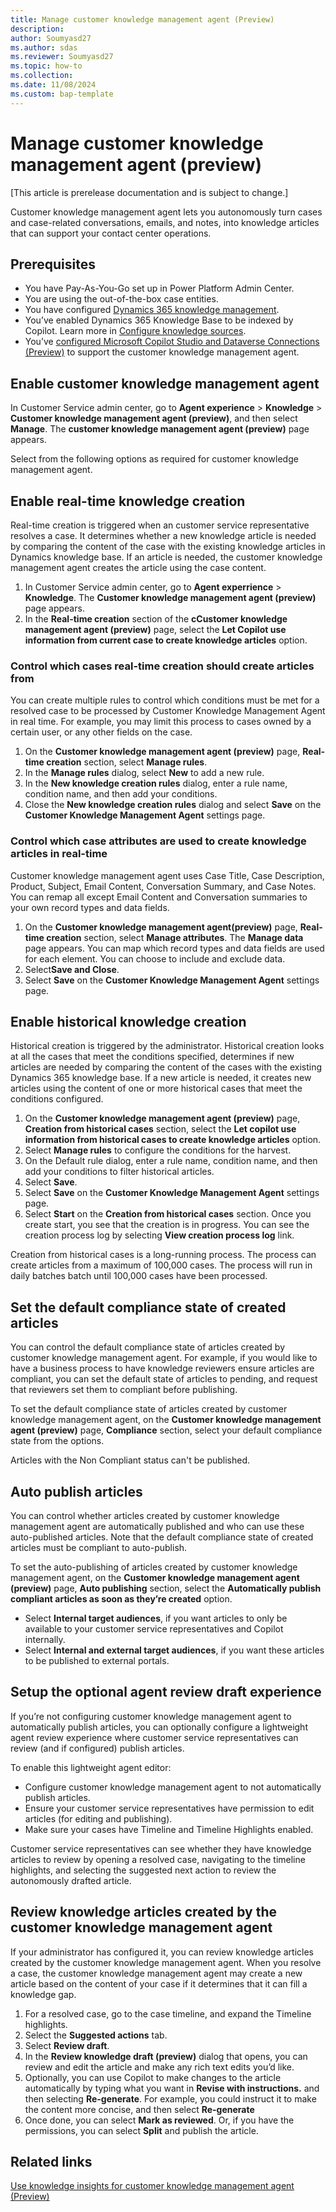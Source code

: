 ```yaml
---
title: Manage customer knowledge management agent (Preview)
description: 
author: Soumyasd27
ms.author: sdas
ms.reviewer: Soumyasd27
ms.topic: how-to
ms.collection: 
ms.date: 11/08/2024
ms.custom: bap-template
---
```


# Manage customer knowledge management agent (preview)

[This article is prerelease documentation and is subject to change.]

Customer knowledge management agent lets you autonomously turn cases and case-related conversations, emails, and notes, into knowledge articles that can support your contact center operations. 

## Prerequisites
- You have Pay-As-You-Go set up in Power Platform Admin Center.
- You are using the out-of-the-box case entities.
- You have configured [Dynamics 365 knowledge management](set-up-knowledge-management-embedded-knowledge-search.md#configure-knowledge-management).
- You’ve enabled Dynamics 365 Knowledge Base to be indexed by Copilot. Learn more in [Configure knowledge sources](copilot-enable-help-pane.md#configure-knowledge-sources).
- You’ve [configured Microsoft Copilot Studio and Dataverse Connections (Preview)](admin-km-agent-connections.md#configure-microsoft-copilot-studio-and-dataverse-connections-preview) to support the customer knowledge management agent.

## Enable customer knowledge management agent

In Customer Service admin center, go to **Agent experience** > **Knowledge** > **Customer knowledge management agent (preview)**, and then select **Manage**. The **customer knowledge management agent (preview)** page appears.

Select from the following options as required for customer knowledge management agent.

## Enable real-time knowledge creation

Real-time creation is triggered when an customer service representative resolves a case. It determines whether a new knowledge article is needed by comparing the content of the case with the existing knowledge articles in Dynamics knowledge base. If an article is needed, the customer knowledge management agent creates the article using the case content.  

1. In Customer Service admin center, go to **Agent experrience** > **Knowledge**. The **Customer knowledge management agent (preview)** page appears.
1. In the **Real-time creation** section of the **cCustomer knowledge management agent (preview)** page, select the **Let Copilot use information from current case to create knowledge articles** option.

### Control which cases real-time creation should create articles from 

You can create multiple rules to control which conditions must be met for a resolved case to be processed by Customer Knowledge Management Agent in real time. For example, you may limit this process to cases owned by a certain user, or any other fields on the case.  

1. On the **Customer knowledge management agent (preview)** page, **Real-time creation** section, select **Manage rules**.
1. In the **Manage rules** dialog, select **New** to add a new rule.
1. In the **New knowledge creation rules** dialog, enter a rule name, condition name, and then add your conditions.
1. Close the **New knowledge creation rules** dialog and select **Save** on the **Customer Knowledge Management Agent** settings page.

### Control which case attributes are used to create knowledge articles in real-time  

Customer knowledge management agent uses Case Title, Case Description, Product, Subject, Email Content, Conversation Summary, and Case Notes. You can remap all except Email Content and Conversation summaries to your own record types and data fields.  
 
1. On the **Customer knowledge management agent(preview)** page, **Real-time creation** section, select **Manage attributes**. The **Manage data** page appears. 
You can map which record types and data fields are used for each element. You can choose to include and exclude data.
1. Select**Save and Close**.
1. Select **Save** on the **Customer Knowledge Management Agent** settings page.

## Enable historical knowledge creation

Historical creation is triggered by the administrator. Historical creation looks at all the cases that meet the conditions specified, determines if new articles are needed by comparing the content of the cases with the existing Dynamics 365 knowledge base. If a new article is needed, it creates new articles using the content of one or more historical cases that meet the conditions configured.  

1. On the **Customer knowledge management agent (preview)** page, **Creation from historical cases** section, select the **Let copilot use information from historical cases to create knowledge articles** option.
1. Select **Manage rules** to configure the conditions for the harvest.
1. On the Default rule dialog, enter a rule name, condition name, and then add your conditions to filter historical articles.
1. Select **Save**.
1. Select **Save** on the **Customer Knowledge Management Agent** settings page.
1. Select **Start** on the **Creation from historical cases** section. 
Once you create start, you see that the creation is in progress. You can see the creation process log by selecting **View creation process log** link.

Creation from historical cases is a long-running process. The process can create articles from a maximum of 100,000 cases. The process will run in daily batches batch until 100,000 cases have been processed. 

## Set the default compliance state of created articles

You can control the default compliance state of articles created by customer knowledge management agent. For example, if you would like to have a business process to have knowledge reviewers ensure articles are compliant, you can set the default state of articles to pending, and request that reviewers set them to compliant before publishing.  

To set the default compliance state of articles created by customer knowledge management agent, on the **Customer knowledge management agent (preview)** page, **Compliance** section, select your default compliance state from the options.

Articles with the Non Compliant status can't be published.  

## Auto publish articles

You can control whether articles created by customer knowledge management agent are automatically published and who can use these auto-published articles. Note that the default compliance state of created articles must be compliant to auto-publish.  

To set the auto-publishing of articles created by customer knowledge management agent, on the **Customer knowledge management agent (preview)** page, **Auto publishing** section, select the **Automatically publish compliant articles as soon as they’re created** option.

- Select **Internal target audiences**, if you want articles to only be available to your customer service representatives and Copilot internally. 
- Select **Internal and external target audiences**, if you want these articles to be published to external portals.   

## Setup the optional agent review draft experience

If you’re not configuring customer knowledge management agent to automatically publish articles, you can optionally configure a lightweight agent review experience where customer service representatives can review (and if configured) publish articles.

To enable this lightweight agent editor: 

- Configure customer knowledge management agent to not automatically publish articles.
- Ensure your customer service representatives have permission to edit articles (for editing and publishing).
- Make sure your cases have Timeline and Timeline Highlights enabled.

Customer service representatives can see whether they have knowledge articles to review by opening a resolved case, navigating to the timeline highlights, and selecting the suggested next action to review the autonomously drafted article.

## Review knowledge articles created by the customer knowledge management agent

If your administrator has configured it, you can review knowledge articles created by the customer knowledge management agent. When you resolve a case, the customer knowledge management agent may create a new article based on the content of your case if it determines that it can fill a knowledge gap.  

1. For a resolved case, go to the case timeline, and expand the Timeline highlights.
1. Select the **Suggested actions** tab.
1. Select **Review draft**.
1. In the **Review knowledge draft (preview)** dialog that opens, you can review and edit the article and make any rich text edits you’d like.
1. Optionally, you can use Copilot to make changes to the article automatically by typing what you want in **Revise with instructions.** and then selecting **Re-generate**. For example, you could instruct it to make the content more concise, and then select **Re-generate**
1. Once done, you can select **Mark as reviewed**. Or, if you have the permissions, you can select **Split** and publish the article.  

## Related links

[Use knowledge insights for customer knowledge management agent (Preview)](../use/admin-km-agent-insights.md#use-knowledge-insights-for-customer-knowledge-management-agent-preview)




